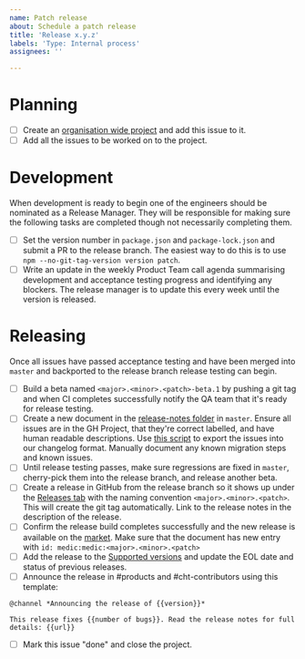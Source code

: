 ```yaml
---
name: Patch release
about: Schedule a patch release
title: 'Release x.y.z'
labels: 'Type: Internal process'
assignees: ''

---
```


# Planning

- [ ] Create an [organisation wide project](https://github.com/orgs/medic/projects?query=is%3Aopen+sort%3Aname-asc) and add this issue to it.
- [ ] Add all the issues to be worked on to the project.

# Development

When development is ready to begin one of the engineers should be nominated as a Release Manager. They will be responsible for making sure the following tasks are completed though not necessarily completing them.

- [ ] Set the version number in `package.json` and `package-lock.json` and submit a PR to the release branch. The easiest way to do this is to use `npm --no-git-tag-version version patch`.
- [ ] Write an update in the weekly Product Team call agenda summarising development and acceptance testing progress and identifying any blockers. The release manager is to update this every week until the version is released.

# Releasing

Once all issues have passed acceptance testing and have been merged into `master` and backported to the release branch release testing can begin.

- [ ] Build a beta named `<major>.<minor>.<patch>-beta.1` by pushing a git tag and when CI completes successfully notify the QA team that it's ready for release testing.
- [ ] Create a new document in the [release-notes folder](https://github.com/medic/cht-core/tree/master/release-notes) in `master`. Ensure all issues are in the GH Project, that they're correct labelled, and have human readable descriptions. Use [this script](https://github.com/medic/cht-core/blob/master/scripts/changelog-generator) to export the issues into our changelog format. Manually document any known migration steps and known issues.
- [ ] Until release testing passes, make sure regressions are fixed in `master`, cherry-pick them into the release branch, and release another beta.
- [ ] Create a release in GitHub from the release branch so it shows up under the [Releases tab](https://github.com/medic/cht-core/releases) with the naming convention `<major>.<minor>.<patch>`. This will create the git tag automatically. Link to the release notes in the description of the release.
- [ ] Confirm the release build completes successfully and the new release is available on the [market](https://staging.dev.medicmobile.org/builds/releases). Make sure that the document has new entry with `id: medic:medic:<major>.<minor>.<patch>`
- [ ] Add the release to the [Supported versions](https://docs.communityhealthtoolkit.org/core/overview/supported-software/) and update the EOL date and status of previous releases.
- [ ] Announce the release in #products and #cht-contributors using this template:
```
@channel *Announcing the release of {{version}}*

This release fixes {{number of bugs}}. Read the release notes for full details: {{url}}
```
- [ ] Mark this issue "done" and close the project.
